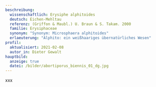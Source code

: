 ```yaml
---
beschreibung:
  wissenschaftlich: Erysiphe alphitoides
  deutsch: Eichen-Mehltau
  referenz: (Griffon & Maubl.) U. Braun & S. Takam. 2000
  familie: Erysiphaceae
  synonym: "Synonym: Microsphaera alphitoides"
  erlaeuterung: "Alphito: ein weißhaariges übernatürliches Wesen"
profil:
  aktualisiert: 2021-02-08
  autor_in: Dieter Gewalt
hauptbild:
  anzeige: true
  datei: /bilder/abortiporus_biennis_01_dg.jpg
---
```

xxx